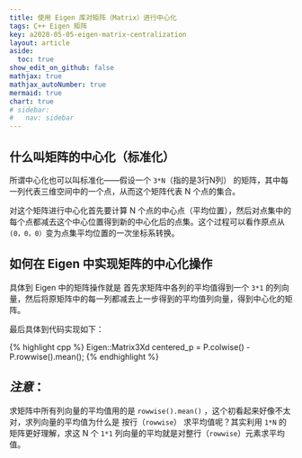 ```yaml
---
title: 使用 Eigen 库对矩阵（Matrix）进行中心化
tags: C++ Eigen 矩阵
key: a2020-05-05-eigen-matrix-centralization
layout: article
aside:
  toc: true
show_edit_on_github: false
mathjax: true
mathjax_autoNumber: true
mermaid: true
chart: true
# sidebar:
#   nav: sidebar
---
```

## 什么叫矩阵的中心化（标准化）
所谓中心化也可以叫标准化——假设一个 `3*N`（指的是3行N列） 的矩阵，其中每一列代表三维空间中的一个点，从而这个矩阵代表 N 个点的集合。

对这个矩阵进行中心化首先要计算 N 个点的中心点（平均位置），然后对点集中的每个点都减去这个中心位置得到新的中心化后的点集。这个过程可以看作原点从 `(0，0，0）`变为点集平均位置的一次坐标系转换。

## 如何在 Eigen 中实现矩阵的中心化操作
具体到 Eigen 中的矩阵操作就是 首先求矩阵中各列的平均值得到一个 `3*1` 的列向量，然后将原矩阵中的每一列都减去上一步得到的平均值列向量，得到中心化的矩阵。

最后具体到代码实现如下：

{% highlight cpp %}
Eigen::Matrix3Xd centered_p = P.colwise() - P.rowwise().mean();
{% endhighlight %}

## _注意_：
求矩阵中所有列向量的平均值用的是 `rowwise().mean()` ，这个初看起来好像不太对，求列向量的平均值为什么是 按行（`rowwise`） 求平均值呢？其实利用 `1*N` 的矩阵更好理解，求这 N 个 `1*1` 列向量的平均就是对整行（`rowwise`）元素求平均值。

